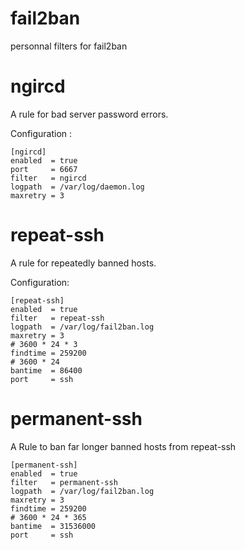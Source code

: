 fail2ban
========

personnal filters for fail2ban


ngircd
======

A rule for bad server password errors.

Configuration :
```
[ngircd]
enabled  = true
port     = 6667
filter   = ngircd
logpath  = /var/log/daemon.log
maxretry = 3
```

repeat-ssh
============

A rule for repeatedly banned hosts.

Configuration:
```
[repeat-ssh]
enabled  = true
filter   = repeat-ssh
logpath  = /var/log/fail2ban.log
maxretry = 3
# 3600 * 24 * 3
findtime = 259200
# 3600 * 24
bantime  = 86400
port     = ssh
```


permanent-ssh
==========

A Rule to ban far longer banned hosts from repeat-ssh

```
[permanent-ssh]
enabled  = true
filter   = permanent-ssh
logpath  = /var/log/fail2ban.log
maxretry = 3
findtime = 259200
# 3600 * 24 * 365
bantime  = 31536000
port     = ssh
```

